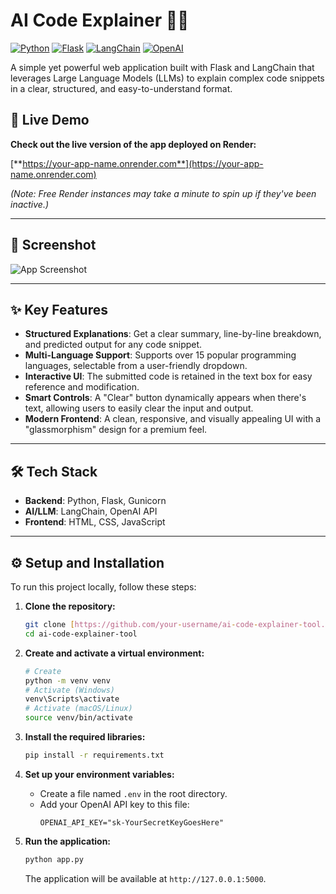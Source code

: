# AI Code Explainer 🧑‍💻

[![Python](https://img.shields.io/badge/Python-3.11-blue.svg)](https://www.python.org/)
[![Flask](https://img.shields.io/badge/Flask-2.2-black.svg)](https://flask.palletsprojects.com/)
[![LangChain](https://img.shields.io/badge/LangChain-latest-green.svg)](https://www.langchain.com/)
[![OpenAI](https://img.shields.io/badge/OpenAI-API-purple.svg)](https://openai.com/)

A simple yet powerful web application built with Flask and LangChain that leverages Large Language Models (LLMs) to explain complex code snippets in a clear, structured, and easy-to-understand format.

## 🚀 Live Demo

**Check out the live version of the app deployed on Render:**

[**https://your-app-name.onrender.com**](https://your-app-name.onrender.com)

*(Note: Free Render instances may take a minute to spin up if they've been inactive.)*

---

## 📸 Screenshot

![App Screenshot](./screenshot.png)

---

## ✨ Key Features

* **Structured Explanations**: Get a clear summary, line-by-line breakdown, and predicted output for any code snippet.
* **Multi-Language Support**: Supports over 15 popular programming languages, selectable from a user-friendly dropdown.
* **Interactive UI**: The submitted code is retained in the text box for easy reference and modification.
* **Smart Controls**: A "Clear" button dynamically appears when there's text, allowing users to easily clear the input and output.
* **Modern Frontend**: A clean, responsive, and visually appealing UI with a "glassmorphism" design for a premium feel.

---

## 🛠️ Tech Stack

* **Backend**: Python, Flask, Gunicorn
* **AI/LLM**: LangChain, OpenAI API
* **Frontend**: HTML, CSS, JavaScript

---

## ⚙️ Setup and Installation

To run this project locally, follow these steps:

1.  **Clone the repository:**
    ```bash
    git clone [https://github.com/your-username/ai-code-explainer-tool.git](https://github.com/your-username/ai-code-explainer-tool.git)
    cd ai-code-explainer-tool
    ```

2.  **Create and activate a virtual environment:**
    ```bash
    # Create
    python -m venv venv
    # Activate (Windows)
    venv\Scripts\activate
    # Activate (macOS/Linux)
    source venv/bin/activate
    ```

3.  **Install the required libraries:**
    ```bash
    pip install -r requirements.txt
    ```

4.  **Set up your environment variables:**
    * Create a file named `.env` in the root directory.
    * Add your OpenAI API key to this file:
        ```
        OPENAI_API_KEY="sk-YourSecretKeyGoesHere"
        ```

5.  **Run the application:**
    ```bash
    python app.py
    ```
    The application will be available at `http://127.0.0.1:5000`.
